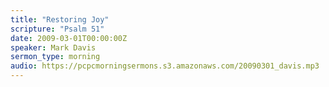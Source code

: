 ```yaml
---
title: "Restoring Joy"
scripture: "Psalm 51"
date: 2009-03-01T00:00:00Z
speaker: Mark Davis
sermon_type: morning
audio: https://pcpcmorningsermons.s3.amazonaws.com/20090301_davis.mp3 
---
```



